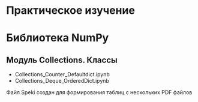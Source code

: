 # Практическое изучение
# Библиотека NumPy
## Модуль Collections. Классы
 - Collections_Counter_Defaultdict.ipynb
 - Collections_Deque_OrderedDict.ipynb   

Файл Speki создан для формирования таблиц с нескольких PDF файлов
